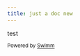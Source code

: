 ```yaml
---
title: just a doc new
---
```

<!-- Intro - Do not remove this comment --> test

<SwmMeta repo-id="Z2l0aHViJTNBJTNBc3ItZXh0ZW5zaW9uJTNBJTNBZG91ZWs=" repo-name="sr-extension"><sup>Powered by [Swimm](http://localhost:5000/)</sup></SwmMeta>
